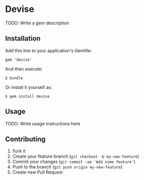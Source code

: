 # Devise

TODO: Write a gem description

## Installation

Add this line to your application's Gemfile:

    gem 'devise'

And then execute:

    $ bundle

Or install it yourself as:

    $ gem install devise

## Usage

TODO: Write usage instructions here

## Contributing

1. Fork it
2. Create your feature branch (`git checkout -b my-new-feature`)
3. Commit your changes (`git commit -am 'Add some feature'`)
4. Push to the branch (`git push origin my-new-feature`)
5. Create new Pull Request
